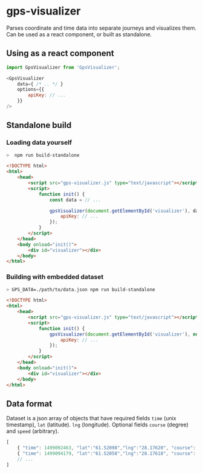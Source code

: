 # gps-visualizer

Parses coordinate and time data into separate journeys and visualizes them. Can be used as a react component, or built as standalone.

## Using as a react component

```js
import GpsVisualizer from 'GpsVisualizer';

<GpsVisualizer
    data={ /* .. */ }
    options={{
        apiKey: // ...
    }}
/>
```

## Standalone build

### Loading data yourself

```bash
>  npm run build-standalone
```

```html
<!DOCTYPE html>
<html>
    <head>
        <script src="gps-visualizer.js" type="text/javascript"></script>
        <script>
            function init() {
                const data = // ...

                gpsVisualizer(document.getElementById('visualizer'), data, {
                    apiKey: // ...
                });
            }
        </script>
    </head>
    <body onload="init()">
        <div id="visualizer"></div>
    </body>
</html>
```

### Building with embedded dataset

```bash
> GPS_DATA=./path/to/data.json npm run build-standalone
```

```html
<!DOCTYPE html>
<html>
    <head>
        <script src="gps-visualizer.js" type="text/javascript"></script>
        <script>
            function init() {
                gpsVisualizer(document.getElementById('visualizer'), null, {
                    apiKey: // ...
                });
            }
        </script>
    </head>
    <body onload="init()">
        <div id="visualizer"></div>
    </body>
</html>
```

## Data format

Dataset is a json array of objects that have required fields `time` (unix timestamp), `lat` (latitude). `lng` (longitude). Optional fields `course` (degree) and `speed` (arbitrary).

```js
[
    { "time": 1499092463, "lat":"61.52098","lng":"28.17620", "course": 321, "speed": 15 },
    { "time": 1499094179, "lat":"61.52058","lng":"28.17618", "course": 323, "speed": 17 },
    // ...
]
```